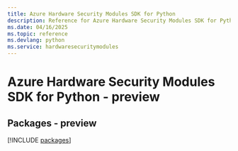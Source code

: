 ```yaml
---
title: Azure Hardware Security Modules SDK for Python
description: Reference for Azure Hardware Security Modules SDK for Python
ms.date: 04/16/2025
ms.topic: reference
ms.devlang: python
ms.service: hardwaresecuritymodules
---
```

# Azure Hardware Security Modules SDK for Python - preview
## Packages - preview
[!INCLUDE [packages](hardware-security-modules-index.md)]